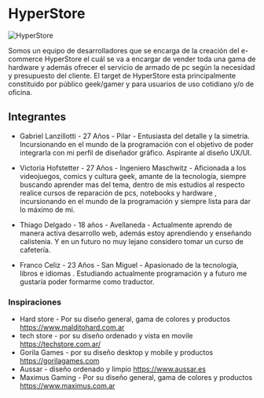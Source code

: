 # HyperStore

![HyperStore](/public/images/logo.jpg "Título alternativo")

Somos un equipo de desarrolladores que se encarga de la creación del e-commerce HyperStore el cuál se va a encargar de vender toda una gama de hardware y además ofrecer el servicio de armado de pc según la necesidad y presupuesto del cliente. El target de HyperStore esta principalmente constituido por público geek/gamer y para usuarios de uso cotidiano y/o de oficina.


## Integrantes

- Gabriel Lanzillotti - 27 Años - Pilar - Entusiasta del detalle y la simetría. Incursionando en el mundo de la programación con el objetivo de poder integrarla con mi perfil de diseñador gráfico. Aspirante al diseño UX/UI. 

- Victoria Hofstetter - 27 Años - Ingeniero Maschwitz - Aficionada a los videojuegos, comics y cultura geek,  amante de la tecnología, siempre buscando aprender mas del tema, dentro de mis estudios al respecto realice cursos de reparación de pcs, notebooks y hardware , incursionando en el mundo de la programación y siempre lista para dar lo máximo de mi.

- Thiago Delgado - 18 años - Avellaneda - Actualmente aprendo de manera activa desarrollo web, además estoy aprendiendo y enseñando calistenia. Y en un futuro no muy lejano considero tomar un curso de cafetería.

- Franco Celiz - 23 Años - San Miguel - Apasionado de la tecnología, libros e idiomas . Estudiando actualmente programación y a futuro me gustaría poder formarme como traductor.

### Inspiraciones

- Hard store - Por su diseño general, gama de colores y productos
https://www.malditohard.com.ar
- tech store - por su diseño ordenado y vista en movile
https://techstore.com.ar/
- Gorila Games - por su diseño desktop y mobile y productos
https://gorilagames.com
- Aussar - diseño ordenado y limpio
https://www.aussar.es
- Maximus Gaming - Por su diseño general, gama de colores y productos
https://www.maximus.com.ar